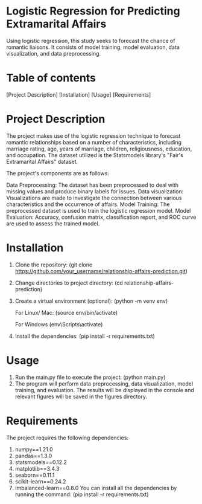 # Logistic Regression for Predicting Extramarital Affairs 
Using logistic regression, this study seeks to forecast the chance of romantic liaisons. It consists of model training, model evaluation, data visualization, and data preprocessing.

# Table of contents
[Project Description]
[Installation]
[Usage]
[Requirements]

# Project Description
The project makes use of the logistic regression technique to forecast romantic relationships based on a number of characteristics, including marriage rating, age, years of marriage, children, religiousness, education, and occupation. The dataset utilized is the Statsmodels library's "Fair's Extramarital Affairs" dataset.

The project's components are as follows:

Data Preprocessing: The dataset has been preprocessed to deal with missing values and produce binary labels for issues.
Data visualization: Visualizations are made to investigate the connection between various characteristics and the occurrence of affairs.
Model Training: The preprocessed dataset is used to train the logistic regression model.
Model Evaluation: Accuracy, confusion matrix, classification report, and ROC curve are used to assess the trained model.

# Installation

1. Clone the repository:
  (git clone https://github.com/your_username/relationship-affairs-prediction.git)

2. Change directories to project directory:
   (cd relationship-affairs-prediction)

3. Create a virtual environment (optional):
   (python -m venv env)

   For Linux/ Mac:
   (source env/bin/activate)

    For Windows
    (env\Scripts\activate)

4. Install the dependencies:
   (pip install -r requirements.txt)

# Usage
1. Run the main.py file to execute the project:
   (python main.py)
2. The program will perform data preprocessing, data visualization, model training, and evaluation. The results will be displayed in the console and relevant figures will be saved in the figures directory.

# Requirements
The project requires the following dependencies:

1. numpy==1.21.0
2. pandas==1.3.0
3. statsmodels==0.12.2
4. matplotlib==3.4.3
5. seaborn==0.11.1
6. scikit-learn==0.24.2
7. imbalanced-learn==0.8.0
You can install all the dependencies by running the command:
(pip install -r requirements.txt)
 
